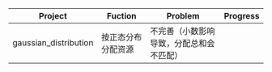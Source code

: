 Project     |  Fuction   |  Problem  | Progress
----         |   -----------     |   -----------   |   ----------- 
gaussian_distribution|   按正态分布分配资源     |    不完善（小数影响导致，分配总和会不匹配）  |
